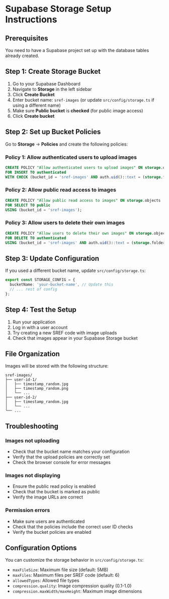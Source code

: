 # Supabase Storage Setup Instructions

## Prerequisites

You need to have a Supabase project set up with the database tables already created.

## Step 1: Create Storage Bucket

1. Go to your Supabase Dashboard
2. Navigate to **Storage** in the left sidebar
3. Click **Create Bucket**
4. Enter bucket name: `sref-images` (or update `src/config/storage.ts` if using a different name)
5. Make sure **Public bucket** is **checked** (for public image access)
6. Click **Create bucket**

## Step 2: Set up Bucket Policies

Go to **Storage** → **Policies** and create the following policies:

### Policy 1: Allow authenticated users to upload images

```sql
CREATE POLICY "Allow authenticated users to upload images" ON storage.objects
FOR INSERT TO authenticated
WITH CHECK (bucket_id = 'sref-images' AND auth.uid()::text = (storage.foldername(name))[1]);
```

### Policy 2: Allow public read access to images

```sql
CREATE POLICY "Allow public read access to images" ON storage.objects
FOR SELECT TO public
USING (bucket_id = 'sref-images');
```

### Policy 3: Allow users to delete their own images

```sql
CREATE POLICY "Allow users to delete their own images" ON storage.objects
FOR DELETE TO authenticated
USING (bucket_id = 'sref-images' AND auth.uid()::text = (storage.foldername(name))[1]);
```

## Step 3: Update Configuration

If you used a different bucket name, update `src/config/storage.ts`:

```typescript
export const STORAGE_CONFIG = {
  bucketName: 'your-bucket-name', // Update this
  // ... rest of config
};
```

## Step 4: Test the Setup

1. Run your application
2. Log in with a user account
3. Try creating a new SREF code with image uploads
4. Check that images appear in your Supabase Storage bucket

## File Organization

Images will be stored with the following structure:

```
sref-images/
├── user-id-1/
│   ├── timestamp_random.jpg
│   ├── timestamp_random.png
│   └── ...
├── user-id-2/
│   ├── timestamp_random.jpg
│   └── ...
└── ...
```

## Troubleshooting

### Images not uploading

- Check that the bucket name matches your configuration
- Verify that the upload policies are correctly set
- Check the browser console for error messages

### Images not displaying

- Ensure the public read policy is enabled
- Check that the bucket is marked as public
- Verify the image URLs are correct

### Permission errors

- Make sure users are authenticated
- Check that the policies include the correct user ID checks
- Verify the bucket policies are enabled

## Configuration Options

You can customize the storage behavior in `src/config/storage.ts`:

- `maxFileSize`: Maximum file size (default: 5MB)
- `maxFiles`: Maximum files per SREF code (default: 6)
- `allowedTypes`: Allowed file types
- `compression.quality`: Image compression quality (0.1-1.0)
- `compression.maxWidth/maxHeight`: Maximum image dimensions
